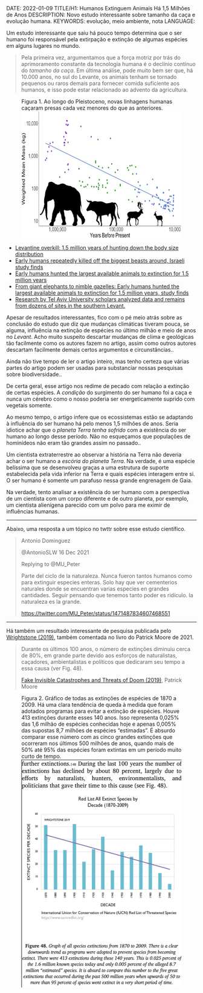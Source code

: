 <!DOCTYPE html>
<meta http-equiv="content-type" content="text/html; charset=utf-8">
<link rel="stylesheet" href="../css/style.css" type="text/css">
<!-- PLAIN TEXT -->
DATE: 2022-01-09
TITLE/H1: Humanos Extinguem Animais Há 1,5 Milhões de Anos
DESCRIPTION: Novo estudo interessante sobre tamanho da caça e evolução humana.
KEYWORDS: evolução, meio ambiente, nota
LANGUAGE: 

<!-- DATE MUST BE IN THE FORMAT YYY-MM-DD -->
<!-- H1 WILL BE ADDED TO POST/ARTICLE HEADER -->
<!-- KEYWORD DELIMITER IS COMMA -->


<!-- HYPERTEXT -->

Um estudo interessante que saiu há pouco tempo determina
que o ser humano foi responsável pela extirpação e extinção
de algumas espécies em alguns lugares no mundo.

> Pela primeira vez, argumentamos que a força motriz por trás do aprimoramento constante da tecnologia humana é o declínio contínuo do *tamanho da caça*. Em última análise, pode muito bem ser que, há 10.000 anos, no sul do Levante, os animais tenham se tornado pequenos ou raros demais para fornecer comida suficiente aos humanos, e isso pode estar relacionado ao advento da agricultura.

<figure>
	<figcaption>Figura 1. Ao longo do Pleistoceno, novas linhagens humanas caçaram presas cada vez menores do que as anteriores.</figcaption>
	<img src="hominidiFauna_small.jpg" alt="Gráfico do artigo" width="620" height="335">
</figure>


<ul lang="en">
  <li><a href="https://www.sciencedirect.com/science/article/abs/pii/S0277379121005230">Levantine overkill: 1.5 million years of hunting down the body size distribution</a></li>

  <li><a href="https://www.timesofisrael.com/early-humans-repeatedly-killed-out-the-biggest-beasts-around-israeli-study-finds/">Early humans repeatedly killed off the biggest beasts around, Israeli study finds</a></li>

  <li><a href="https://phys.org/news/2021-12-early-humans-largest-animals-extinction.html">Early humans hunted the largest available animals to extinction for 1.5 million years</a></li>

  <li><a href="https://www.sciencedaily.com/releases/2021/12/211221102708.htm">From giant elephants to nimble gazelles: Early humans hunted the largest available animals to extinction for 1.5 million years, study finds</a></li>

  <li><a href="https://www.jpost.com/archaeology/article-689385">Research by Tel Aviv University scholars analyzed data and remains from dozens of sites in the southern Levant.</a></li>

</ul>

Apesar de resultados interessantes, fico com o pé meio atrás
sobre as conclusão do estudo que diz que mudanças climáticas tiveram
pouca, se alguma, influência na extinção de espécies no último
milhão e meio de anos no *Levant*. Acho muito suspeito descartar
mudanças de clima e geológicas tão facilmente como os autores
fazem no artigo, assim como outros autores descartam facilmente
demais certos argumentos e circunstâncias..

Ainda não tive tempo de ler o artigo inteiro, mas tenho certeza que
várias partes do artigo podem ser usadas para substanciar
nossas pesquisas sobre biodiversidade..

De certa geral, esse artigo nos redime de pecado
com relação a extinção de certas espécies. A *condição* do surgimento
do ser humano foi a caça e nunca um cérebro como o nosso poderia
ser energeticamente suprido com vegetais somente.

Ao mesmo tempo, o artigo infere que os ecossistemas estão se adaptando
à influência do ser humano há pelo menos 1,5 milhões de anos. Seria
idiotice achar que o *planeta Terra tenha sofrido* com a existência do ser
humano ao longo desse período. Não no esqueçamos que populações
de hominídeos não eram tão grandes assim no passado..

Um cientista extraterrestre ao observar a história na Terra não deveria
achar o ser humano a *escória do planeta Terra*. Na verdade, é uma
espécie belíssima que se desenvolveu graças a uma estrutura de suporte
estabelecida pela vida inferior na Terra e quais espécies interagem entre si.
O ser humano é somente um parafuso nessa grande engrenagem de Gaia.

Na verdade, tento
analisar a existência do ser humano com a perspectiva de um cientista com um
corpo diferente e de outro planeta, por exemplo, um cientista alienígena
parecido com um polvo para me eximir de influências humanas.

---

Abaixo, uma resposta a um tópico no twttr sobre esse estudo científico.

> Antonio Dominguez
> 
> @AntonioSLW 16 Dec 2021
> 
> Replying to @MU_Peter
> 
> Parte del ciclo de la naturaleza. Nunca fueron tantos humanos como para extinguir especies enteras. Solo hay que ver cementerios naturales donde se encuentran varias especies en grandes cantidades.
> Seguir pensando que tenemos tanto poder es ridículo. la naturaleza es la grande.
>
> <https://twitter.com/MU_Peter/status/1471487834607468551>

---

Há também um resultado interessante de pesquisa publicada pelo 
[Wrightstone (2019)](https://wattsupwiththat.com/2019/05/27/gregory-wrightstone-exposing-the-mass-extinction-lie/),
também comentada no livro do Patrick Moore de 2021.

<blockquote>
<p lang="en" title="During the last 100 years the number of extinctions has declined by about 80 percent, largely due to efforts by naturalists, hunters, environmentalists, and politicians that gave their time to this cause (see Fig. 48).">Durante os últimos 100 anos, o número de extinções diminuiu cerca de 80%, em grande parte devido aos esforços de naturalistas, caçadores, ambientalistas e políticos que dedicaram seu tempo a essa causa (ver Fig. 48).</p>
<p><a href="https://www.amazon.com.br/Fake-Invisible-Catastrophes-Threats-English-ebook/dp/B08T6FFY6S" lang="en" hreflang="en">Fake Invisible Catastrophes and Threats of Doom (2019)</a>, Patrick Moore</p>
</blockquote>


<figure>
	<figcaption>Figura 2. 
Gráfico de todas as extinções de espécies de 1870 a 2009. Há uma clara tendência de queda à medida que foram adotados programas para evitar a extinção de espécies. Houve 413 extinções durante esses 140 anos. Isso representa 0,025% das 1,6 milhão de espécies conhecidas hoje e apenas 0,005% das supostas 8,7 milhões de espécies “estimadas”. É absurdo comparar esse número com as cinco grandes extinções que ocorreram nos últimos 500 milhões de anos, quando mais de 50% até 95% das espécies foram extintas em um período muito curto de tempo.</figcaption>
	<img src="moore2021.png" alt="book graph" width="451" height="602">
</figure>


